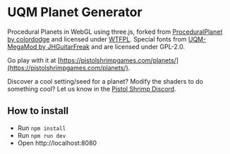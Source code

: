 # UQM Planet Generator

Procedural Planets in WebGL using three.js, forked from [ProceduralPlanet by colordodge](https://github.com/colordodge/ProceduralPlanet) and licensed under [WTFPL](https://en.wikipedia.org/wiki/WTFPL). Special fonts from [UQM-MegaMod by JHGuitarFreak](https://github.com/JHGuitarFreak/UQM-MegaMod) and are licensed under GPL-2.0.

Go play with it at [https://pistolshrimpgames.com/planets/](https://pistolshrimpgames.com/planets/).

Discover a cool setting/seed for a planet? Modify the shaders to do something cool? Let us know in the [Pistol Shrimp Discord](https://discord.gg/rasVCDmYKp).

## How to install

* Run `npm install`
* Run `npm run dev`
* Open http://localhost:8080
